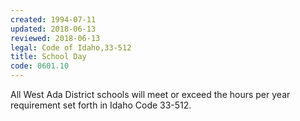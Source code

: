 ```yaml
---
created: 1994-07-11
updated: 2018-06-13
reviewed: 2018-06-13
legal: Code of Idaho,33-512
title: School Day
code: 0601.10
---
```


All West Ada District schools will meet or exceed the hours per year requirement set forth in Idaho Code 33-512.

